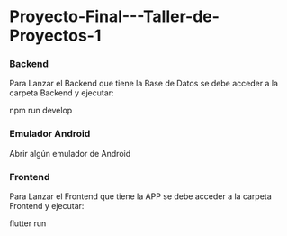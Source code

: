 # Proyecto-Final---Taller-de-Proyectos-1

### Backend

Para Lanzar el Backend que tiene la Base de Datos se debe acceder a la carpeta Backend y ejecutar:

npm run develop

### Emulador Android

Abrir algún emulador de Android

### Frontend

Para Lanzar el Frontend que tiene la APP se debe acceder a la carpeta Frontend y ejecutar:

flutter run
